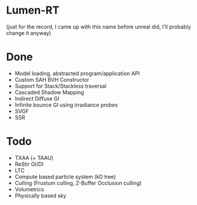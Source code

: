 # Lumen-RT

(just for the record, I came up with this name before unreal did, I'll probably change it anyway)

# Done 
- Model loading, abstracted program/application API
- Custom SAH BVH Constructor
- Support for Stack/Stackless traversal
- Cascaded Shadow Mapping
- Indirect Diffuse GI
- Infinite bounce GI using irradiance probes
- SVGF
- SSR

# Todo
- TXAA (+ TAAU)
- ReStir GI/DI
- LTC
- Compute based particle system (kD tree)
- Culling (Frustum culling, Z-Buffer Occlusion culling)
- Volumetrics 
- Physically based sky
